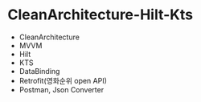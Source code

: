 # CleanArchitecture-Hilt-Kts

- CleanArchitecture
- MVVM
- Hilt
- KTS
- DataBinding
- Retrofit(영화순위 open API)
- Postman, Json Converter

